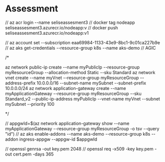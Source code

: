# Assessment
 
// az acr login --name seliseassesment3
// docker tag nodeapp seliseassesment3.azurecr.io/nodeapp:v 
// docker push seliseassesment3.azurecr.io/nodeapp:v1

// az account set --subscription eaa69984-1133-43e9-8bc1-9c01ca227b9e
// az aks get-credentials --resource-group k8s --name aks-demo
// AGIC 

/*

az network public-ip create --name myPublicIp --resource-group myResourceGroup --allocation-method Static --sku Standard
az network vnet create --name myVnet --resource-group myResourceGroup --address-prefix 10.0.0.0/16 --subnet-name mySubnet --subnet-prefix 10.0.0.0/24 
az network application-gateway create --name myApplicationGateway --resource-group myResourceGroup --sku Standard_v2 --public-ip-address myPublicIp --vnet-name myVnet --subnet mySubnet --priority 100


*/

// appgwId=$(az network application-gateway show --name myApplicationGateway --resource-group myResourceGroup -o tsv --query "id") 
// az aks enable-addons --name aks-demo --resource-group k8s --addon ingress-appgw --appgw-id $appgwId

// openssl genrsa -out key.pem 2048
// openssl req -x509 -key key.pem -out cert.pem -days 365
